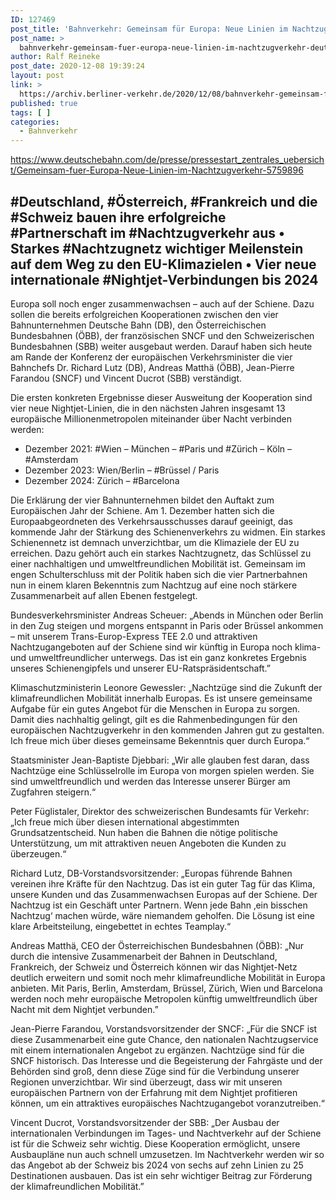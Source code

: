 ```yaml
---
ID: 127469
post_title: 'Bahnverkehr: Gemeinsam für Europa: Neue Linien im Nachtzugverkehr Deutschland, Österreich, Frankreich und die Schweiz bauen ihre erfolgreiche Partnerschaft im Nachtzugverkehr aus, aus DB'
post_name: >
  bahnverkehr-gemeinsam-fuer-europa-neue-linien-im-nachtzugverkehr-deutschland-oesterreich-frankreich-und-die-schweiz-bauen-ihre-erfolgreiche-partnerschaft-im-nachtzugverkehr-aus-aus-db
author: Ralf Reineke
post_date: 2020-12-08 19:39:24
layout: post
link: >
  https://archiv.berliner-verkehr.de/2020/12/08/bahnverkehr-gemeinsam-fuer-europa-neue-linien-im-nachtzugverkehr-deutschland-oesterreich-frankreich-und-die-schweiz-bauen-ihre-erfolgreiche-partnerschaft-im-nachtzugverkehr-aus-aus-db/
published: true
tags: [ ]
categories:
  - Bahnverkehr
---
```

https://www.deutschebahn.com/de/presse/pressestart_zentrales_uebersicht/Gemeinsam-fuer-Europa-Neue-Linien-im-Nachtzugverkehr-5759896
<h2>#Deutschland, #Österreich, #Frankreich und die #Schweiz bauen ihre erfolgreiche #Partnerschaft im #Nachtzugverkehr aus • Starkes #Nachtzugnetz wichtiger Meilenstein auf dem Weg zu den EU-Klimazielen • Vier neue internationale #Nightjet-Verbindungen bis 2024</h2>
Europa soll noch enger zusammenwachsen – auch auf der Schiene. Dazu sollen die bereits erfolgreichen Kooperationen zwischen den vier Bahnunternehmen Deutsche Bahn (DB), den Österreichischen Bundesbahnen (ÖBB), der französischen SNCF und den Schweizerischen Bundesbahnen (SBB) weiter ausgebaut werden. Darauf haben sich heute am Rande der Konferenz der europäischen Verkehrsminister die vier Bahnchefs Dr. Richard Lutz (DB), Andreas Matthä (ÖBB), Jean-Pierre Farandou (SNCF) und Vincent Ducrot (SBB) verständigt.

Die ersten konkreten Ergebnisse dieser Ausweitung der Kooperation sind vier neue Nightjet-Linien, die in den nächsten Jahren insgesamt 13 europäische Millionenmetropolen miteinander über Nacht verbinden werden:
<ul class="rte--list">
 	<li>Dezember 2021: #Wien – München – #Paris und #Zürich – Köln – #Amsterdam</li>
 	<li>Dezember 2023: Wien/Berlin – #Brüssel / Paris</li>
 	<li>Dezember 2024: Zürich – #Barcelona</li>
</ul>
Die Erklärung der vier Bahnunternehmen bildet den Auftakt zum Europäischen Jahr der Schiene. Am 1. Dezember hatten sich die Europaabgeordneten des Verkehrsausschusses darauf geeinigt, das kommende Jahr der Stärkung des Schienenverkehrs zu widmen. Ein starkes Schienennetz ist demnach unverzichtbar, um die Klimaziele der EU zu erreichen. Dazu gehört auch ein starkes Nachtzugnetz, das Schlüssel zu einer nachhaltigen und umweltfreundlichen Mobilität ist. Gemeinsam im engen Schulterschluss mit der Politik haben sich die vier Partnerbahnen nun in einem klaren Bekenntnis zum Nachtzug auf eine noch stärkere Zusammenarbeit auf allen Ebenen festgelegt.
<p style="font-weight: 400;">Bundesverkehrsminister Andreas Scheuer: „Abends in München oder Berlin in den Zug steigen und morgens entspannt in Paris oder Brüssel ankommen – mit unserem Trans-Europ-Express TEE 2.0 und attraktiven Nachtzugangeboten auf der Schiene sind wir künftig in Europa noch klima- und umweltfreundlicher unterwegs. Das ist ein ganz konkretes Ergebnis unseres Schienengipfels und unserer EU-Ratspräsidentschaft.”</p>
<p style="font-weight: 400;">Klimaschutzministerin Leonore Gewessler: „Nachtzüge sind die Zukunft der klimafreundlichen Mobilität innerhalb Europas. Es ist unsere gemeinsame Aufgabe für ein gutes Angebot für die Menschen in Europa zu sorgen. Damit dies nachhaltig gelingt, gilt es die Rahmenbedingungen für den europäischen Nachtzugverkehr in den kommenden Jahren gut zu gestalten. Ich freue mich über dieses gemeinsame Bekenntnis quer durch Europa.“</p>
<p style="font-weight: 400;">Staatsminister Jean-Baptiste Djebbari: „Wir alle glauben fest daran, dass Nachtzüge eine Schlüsselrolle im Europa von morgen spielen werden. Sie sind umweltfreundlich und werden das Interesse unserer Bürger am Zugfahren steigern.“</p>
<p style="font-weight: 400;">Peter Füglistaler, Direktor des schweizerischen Bundesamts für Verkehr: „Ich freue mich über diesen international abgestimmten Grundsatzentscheid. Nun haben die Bahnen die nötige politische Unterstützung, um mit attraktiven neuen Angeboten die Kunden zu überzeugen.“</p>
<p style="font-weight: 400;">Richard Lutz, DB-Vorstandsvorsitzender: „Europas führende Bahnen vereinen ihre Kräfte für den Nachtzug. Das ist ein guter Tag für das Klima, unsere Kunden und das Zusammenwachsen Europas auf der Schiene. Der Nachtzug ist ein Geschäft unter Partnern. Wenn jede Bahn ‚ein bisschen Nachtzug‘ machen würde, wäre niemandem geholfen. Die Lösung ist eine klare Arbeitsteilung, eingebettet in echtes Teamplay.“</p>
<p style="font-weight: 400;">Andreas Matthä, CEO der Österreichischen Bundesbahnen (ÖBB): „Nur durch die intensive Zusammenarbeit der Bahnen in Deutschland, Frankreich, der Schweiz und Österreich können wir das Nightjet-Netz deutlich erweitern und somit noch mehr klimafreundliche Mobilität in Europa anbieten. Mit Paris, Berlin, Amsterdam, Brüssel, Zürich, Wien und Barcelona werden noch mehr europäische Metropolen künftig umweltfreundlich über Nacht mit dem Nightjet verbunden.”</p>
<p style="font-weight: 400;">Jean-Pierre Farandou, Vorstandsvorsitzender der SNCF: „Für die SNCF ist diese Zusammenarbeit eine gute Chance, den nationalen Nachtzugservice mit einem internationalen Angebot zu ergänzen. Nachtzüge sind für die SNCF historisch. Das Interesse und die Begeisterung der Fahrgäste und der Behörden sind groß, denn diese Züge sind für die Verbindung unserer Regionen unverzichtbar. Wir sind überzeugt, dass wir mit unseren europäischen Partnern von der Erfahrung mit dem Nightjet profitieren können, um ein attraktives europäisches Nachtzugangebot voranzutreiben.“</p>
<p style="font-weight: 400;">Vincent Ducrot, Vorstandsvorsitzender der SBB: „Der Ausbau der internationalen Verbindungen im Tages- und Nachtverkehr auf der Schiene ist für die Schweiz sehr wichtig. Diese Kooperation ermöglicht, unsere Ausbaupläne nun auch schnell umzusetzen. Im Nachtverkehr werden wir so das Angebot ab der Schweiz bis 2024 von sechs auf zehn Linien zu 25 Destinationen ausbauen. Das ist ein sehr wichtiger Beitrag zur Förderung der klimafreundlichen Mobilität.”</p>